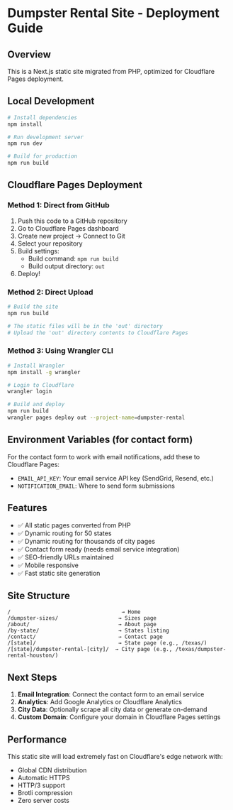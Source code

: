 # Dumpster Rental Site - Deployment Guide

## Overview
This is a Next.js static site migrated from PHP, optimized for Cloudflare Pages deployment.

## Local Development

```bash
# Install dependencies
npm install

# Run development server
npm run dev

# Build for production
npm run build
```

## Cloudflare Pages Deployment

### Method 1: Direct from GitHub
1. Push this code to a GitHub repository
2. Go to Cloudflare Pages dashboard
3. Create new project → Connect to Git
4. Select your repository
5. Build settings:
   - Build command: `npm run build`
   - Build output directory: `out`
6. Deploy!

### Method 2: Direct Upload
```bash
# Build the site
npm run build

# The static files will be in the 'out' directory
# Upload the 'out' directory contents to Cloudflare Pages
```

### Method 3: Using Wrangler CLI
```bash
# Install Wrangler
npm install -g wrangler

# Login to Cloudflare
wrangler login

# Build and deploy
npm run build
wrangler pages deploy out --project-name=dumpster-rental
```

## Environment Variables (for contact form)

For the contact form to work with email notifications, add these to Cloudflare Pages:

- `EMAIL_API_KEY`: Your email service API key (SendGrid, Resend, etc.)
- `NOTIFICATION_EMAIL`: Where to send form submissions

## Features

- ✅ All static pages converted from PHP
- ✅ Dynamic routing for 50 states
- ✅ Dynamic routing for thousands of city pages
- ✅ Contact form ready (needs email service integration)
- ✅ SEO-friendly URLs maintained
- ✅ Mobile responsive
- ✅ Fast static site generation

## Site Structure

```
/                                   → Home
/dumpster-sizes/                   → Sizes page
/about/                            → About page
/by-state/                         → States listing
/contact/                          → Contact page
/[state]/                          → State page (e.g., /texas/)
/[state]/dumpster-rental-[city]/  → City page (e.g., /texas/dumpster-rental-houston/)
```

## Next Steps

1. **Email Integration**: Connect the contact form to an email service
2. **Analytics**: Add Google Analytics or Cloudflare Analytics
3. **City Data**: Optionally scrape all city data or generate on-demand
4. **Custom Domain**: Configure your domain in Cloudflare Pages settings

## Performance

This static site will load extremely fast on Cloudflare's edge network with:
- Global CDN distribution
- Automatic HTTPS
- HTTP/3 support
- Brotli compression
- Zero server costs